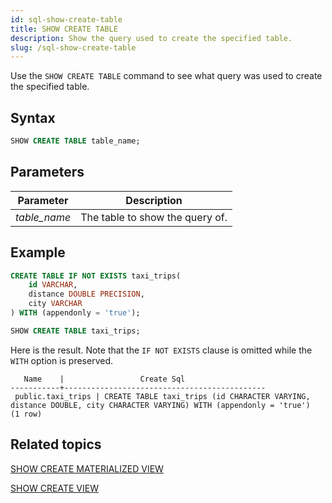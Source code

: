 ```yaml
---
id: sql-show-create-table
title: SHOW CREATE TABLE
description: Show the query used to create the specified table. 
slug: /sql-show-create-table
---
```

<head>
  <link rel="canonical" href="https://docs.risingwave.com/docs/current/sql-show-create-table/" />
</head>

Use the `SHOW CREATE TABLE` command to see what query was used to create the specified table. 

## Syntax

```sql
SHOW CREATE TABLE table_name;
```

## Parameters
 |Parameter    | Description|
|---------------|------------|
|*table_name* |The table to show the query of.|

## Example

```sql
CREATE TABLE IF NOT EXISTS taxi_trips(
    id VARCHAR,
    distance DOUBLE PRECISION,
    city VARCHAR
) WITH (appendonly = 'true');

SHOW CREATE TABLE taxi_trips;
```

Here is the result. Note that the `IF NOT EXISTS` clause is omitted while the `WITH` option is preserved.
```
   Name    |                 Create Sql                  
-----------+---------------------------------------------
 public.taxi_trips | CREATE TABLE taxi_trips (id CHARACTER VARYING, distance DOUBLE, city CHARACTER VARYING) WITH (appendonly = 'true')
(1 row)
```

## Related topics

[SHOW CREATE MATERIALIZED VIEW](sql-show-create-mv.md)

[SHOW CREATE VIEW](sql-show-create-view.md)